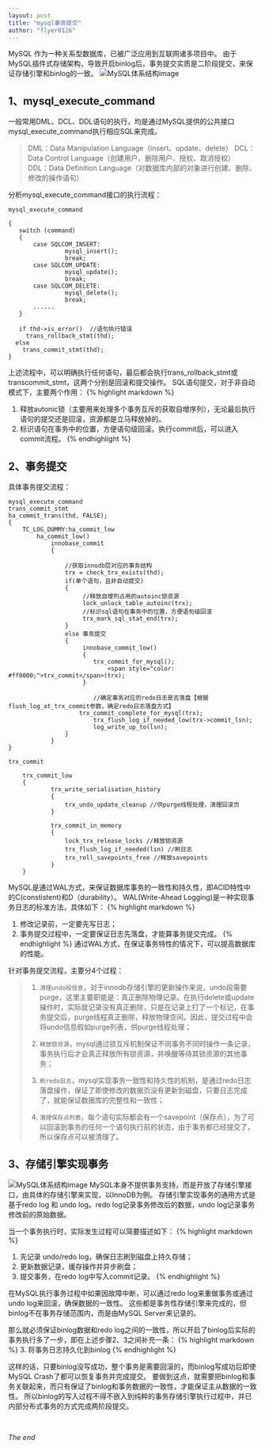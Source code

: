 ```yaml
---
layout: post
title: "mysql事务提交"
author: "flyer0126"
---
```


MySQL 作为一种关系型数据库，已被广泛应用到互联网诸多项目中。
由于MySQL插件式存储架构，导致开启binlog后，事务提交实质是二阶段提交，来保证存储引擎和binlog的一致。
![MySQL体系结构image](https://flyer0126.github.io/assets/imgs/20171205mysql_submit/mysql_system.jpg "Placeholder image")

## 1、mysql_execute_command
一般常用DML、DCL、DDL语句的执行，均是通过MySQL提供的公共接口mysql_execute_command执行相应SQL来完成。
> DML：Data Manipulation Language（insert、update、delete）
> DCL：Data Control Language（创建用户、删除用户、授权、取消授权）
> DDL：Data Definition Language（对数据库内部的对象进行创建、删除、修改的操作语句）

分析mysql_execute_command接口的执行流程：

```
mysql_execute_command

{
   switch (command)
   {
       case SQLCOM_INSERT:
                mysql_insert();
                break;
       case SQLCOM_UPDATE:
                mysql_update();
                break;
       case SQLCOM_DELETE:
                mysql_delete();
                break;
       ......
   }

   if thd->is_error()  //语句执行错误
     trans_rollback_stmt(thd);
  else
    trans_commit_stmt(thd);
}
```
上述流程中，可以明确执行任何语句，最后都会执行trans_rollback_stmt或transcommit_stmt，这两个分别是回滚和提交操作。
SQL语句提交，对于非自动模式下，主要两个作用：
{% highlight markdown %}
1. 释放autonic锁（主要用来处理多个事务互斥的获取自增序列），无论最后执行语句的提交还是回滚，资源都是立马释放掉的。
2. 标识语句在事务中的位置，方便语句级回滚。执行commit后，可以进入commit流程。
{% endhighlight %}

## 2、事务提交
具体事务提交流程：

```
mysql_execute_command
trans_commit_stmt
ha_commit_trans(thd, FALSE);
{
    TC_LOG_DUMMY:ha_commit_low
        ha_commit_low()   
            innobase_commit
            {

                //获取innodb层对应的事务结构
                trx = check_trx_exists(thd);
                if(单个语句，且非自动提交)
                {
                     //释放自增列占用的autoinc锁资源
                     lock_unlock_table_autoinc(trx);
                     //标识sql语句在事务中的位置，方便语句级回滚
                     trx_mark_sql_stat_end(trx);
                }
                else 事务提交
                {
                     innobase_commit_low()
                     {  
                        trx_commit_for_mysql();
                            <span style="color: #ff0000;">trx_commit</span>(trx); 
                     }

						//确定事务对应的redo日志是否落盘【根据flush_log_at_trx_commit参数，确定redo日志落盘方式】
                    trx_commit_complete_for_mysql(trx);
						trx_flush_log_if_needed_low(trx->commit_lsn);
						log_write_up_to(lsn);
                }
            }
}
```

```
trx_commit

	trx_commit_low
	{
            trx_write_serialisation_history
            {
                trx_undo_update_cleanup //供purge线程处理，清理回滚页
            }

            trx_commit_in_memory
            {
                lock_trx_release_locks //释放锁资源
                trx_flush_log_if_needed(lsn) //刷日志
                trx_roll_savepoints_free //释放savepoints
            }
	}
```

MySQL是通过WAL方式，来保证数据库事务的一致性和持久性，即ACID特性中的C(constistent)和D（durability）。
WAL(Write-Ahead Logging)是一种实现事务日志的标准方法，具体如下：
{% highlight markdown %}
1. 修改记录前，一定要先写日志；
2. 事务提交过程中，一定要保证日志先落盘，才能算事务提交完成。
{% endhighlight %}
通过WAL方式，在保证事务特性的情况下，可以提高数据库的性能。

针对事务提交流程，主要分4个过程：

> 1. `清理undo段信息`，对于innodb存储引擎的更新操作来说，undo段需要purge，这里主要职能是：真正删除物理记录。在执行delete或update操作时，实际就记录没有真正删除，只是在记录上打了一个标记，在事务提交后，purge线程真正删除，释放物理空间。因此，提交过程中会将undo信息假如purge列表，供purge线程处理；
> 
> 2. `释放锁资源`，mysql通过锁互斥机制保证不同事务不同时操作一条记录，事务执行后才会真正释放所有锁资源，并唤醒等待其锁资源的其他事务；
> 
> 3. `刷redo日志`，mysql实现事务一致性和持久性的机制，是通过redo日志落盘操作，保证了即使修改的数据页没有更新到磁盘，只要日志完成了，就能保证数据库的完整性和一致性；
> 
> 4. `清理保存点列表`，每个语句实际都会有一个savepoint（保存点），为了可以回滚到事务的任何一个语句执行前的状态，由于事务都已经提交了，所以保存点可以被清理了。

## 3、存储引擎实现事务
![MySQL体系结构image](https://flyer0126.github.io/assets/imgs/20171205mysql_submit/mysql_binlog.jpg "Placeholder image")
MySQL本身不提供事务支持，而是开放了存储引擎接口，由具体的存储引擎来实现，以InnoDB为例。
存储引擎实现事务的通用方式是基于redo log 和 undo log。redo log记录事务修改后的数据，undo log记录事务修改前的原始数据。

当一个事务执行时，实际发生过程可以简要描述如下：
{% highlight markdown %}
1. 先记录 undo/redo log，确保日志刷到磁盘上持久存储；
2. 更新数据记录，缓存操作并异步刷盘；
3. 提交事务，在redo log中写入commit记录。
{% endhighlight %}

在MySQL执行事务过程中如果因故障中断，可以通过redo log来重做事务或通过undo log来回滚，确保数据的一致性。
这些都是事务性存储引擎来完成的，但binlog不在事务存储范围内，而是由MySQL Server来记录的。

那么就必须保证binlog数据和redo log之间的一致性，所以开启了binlog后实际的事务执行多了一步，即在上述步骤2、3之间补充一条：
{% highlight markdown %}
3. 将事务日志持久化到binlog
{% endhighlight %}

这样的话，只要binlog没写成功，整个事务是需要回滚的，而binlog写成功后即使MySQL Crash了都可以恢复事务并完成提交。
要做到这点，就需要把binlog和事务关联起来，而只有保证了binlog和事务数据的一致性，才能保证主从数据的一致性。
所以binlog的写入过程不得不嵌入到纯粹的事务存储引擎执行过程中，并已内部分布式事务的方式完成两阶段提交。

<br>

_The end_
